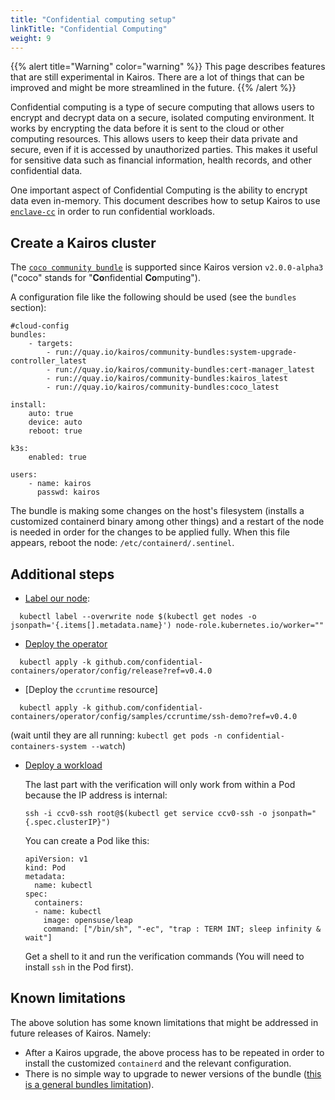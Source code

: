 ```yaml
---
title: "Confidential computing setup"
linkTitle: "Confidential Computing"
weight: 9
---
```


{{% alert title="Warning" color="warning" %}}
This page describes features that are still experimental in Kairos. There are a lot of things that can be improved and might be more streamlined in the future.
{{% /alert %}}

Confidential computing is a type of secure computing that allows users to encrypt and decrypt data on a secure, isolated computing environment.
It works by encrypting the data before it is sent to the cloud or other computing resources. This allows users to keep their data private and secure, even if it is accessed by unauthorized parties.
This makes it useful for sensitive data such as financial information, health records, and other confidential data.

One important aspect of Confidential Computing is the ability to encrypt data even in-memory. This document describes how to setup Kairos to use [`enclave-cc`](https://github.com/confidential-containers/enclave-cc)
in order to run confidential workloads.

## Create a Kairos cluster

The [`coco community bundle`](https://github.com/kairos-io/community-bundles/tree/main/coco) is supported since Kairos version `v2.0.0-alpha3` ("coco" stands for "**Co**nfidential **Co**mputing").

A configuration file like the following should be used (see the `bundles` section):

```
#cloud-config
bundles:
    - targets:
        - run://quay.io/kairos/community-bundles:system-upgrade-controller_latest
        - run://quay.io/kairos/community-bundles:cert-manager_latest
        - run://quay.io/kairos/community-bundles:kairos_latest
        - run://quay.io/kairos/community-bundles:coco_latest

install:
    auto: true
    device: auto
    reboot: true

k3s:
    enabled: true

users:
    - name: kairos
      passwd: kairos
```

The bundle is making some changes on the host's filesystem (installs a customized containerd binary among other things) and a restart of the node is needed in order for the changes to be applied fully.
When this file appears, reboot the node: `/etc/containerd/.sentinel`.

## Additional steps

- [Label our node](https://github.com/confidential-containers/documentation/blob/main/quickstart.md#prerequisites):

```
  kubectl label --overwrite node $(kubectl get nodes -o jsonpath='{.items[].metadata.name}') node-role.kubernetes.io/worker=""
```

- [Deploy the operator](https://github.com/confidential-containers/documentation/blob/main/quickstart.md#deploy-the-the-operator)

```
  kubectl apply -k github.com/confidential-containers/operator/config/release?ref=v0.4.0
```

- [Deploy the `ccruntime` resource]

```
  kubectl apply -k github.com/confidential-containers/operator/config/samples/ccruntime/ssh-demo?ref=v0.4.0
```

  (wait until they are all running: `kubectl get pods -n confidential-containers-system --watch`)

- [Deploy a workload](https://github.com/confidential-containers/documentation/blob/main/quickstart.md#test-creating-a-workload-from-the-sample-encrypted-image)

  The last part with the verification will only work from within a Pod because the IP address is internal:

  `ssh -i ccv0-ssh root@$(kubectl get service ccv0-ssh -o jsonpath="{.spec.clusterIP}")`

  You can create a Pod like this:

  ```
  apiVersion: v1
  kind: Pod
  metadata:
    name: kubectl
  spec:
    containers:
    - name: kubectl
      image: opensuse/leap
      command: ["/bin/sh", "-ec", "trap : TERM INT; sleep infinity & wait"]
  ```

  Get a shell to it and run the verification commands (You will need to install `ssh` in the Pod first).

## Known limitations

The above solution has some known limitations that might be addressed in future releases of Kairos. Namely:

- After a Kairos upgrade, the above process has to be repeated in order to install the customized `containerd` and the relevant configuration.
- There is no simple way to upgrade to newer versions of the bundle ([this is a general bundles limitation](https://github.com/kairos-io/kairos/issues/974)).
